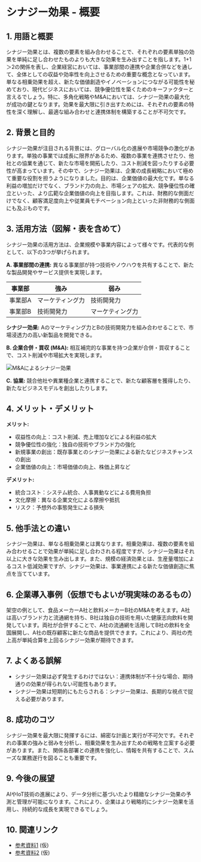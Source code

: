 # シナジー効果 - 概要

## 1. 用語と概要

シナジー効果とは、複数の要素を組み合わせることで、それぞれの要素単独の効果を単純に足し合わせたものよりも大きな効果を生み出すことを指します。1+1＞2の関係を表し、企業経営においては、事業部間の連携や企業合併などを通して、全体としての収益や効率性を向上させるための重要な概念となっています。単なる相乗効果を超え、新たな価値創造やイノベーションにつながる可能性を秘めており、現代ビジネスにおいては、競争優位性を築くためのキーファクターと言えるでしょう。特に、多角化戦略やM&Aにおいては、シナジー効果の最大化が成功の鍵となります。効果を最大限に引き出すためには、それぞれの要素の特性を深く理解し、最適な組み合わせと連携体制を構築することが不可欠です。


## 2. 背景と目的

シナジー効果が注目される背景には、グローバル化の進展や市場競争の激化があります。単独の事業では成長に限界があるため、複数の事業を連携させたり、他社との協業を通じて、新たな市場を開拓したり、コスト削減を図ったりする必要性が高まっています。その中で、シナジー効果は、企業の成長戦略において極めて重要な役割を担うようになりました。目的は、企業価値の最大化です。単なる利益の増加だけでなく、ブランド力の向上、市場シェアの拡大、競争優位性の確立といった、より広範な企業価値の向上を目指します。これは、財務的な側面だけでなく、顧客満足度向上や従業員モチベーション向上といった非財務的な側面にも及ぶものです。


## 3. 活用方法（図解・表を含めて）

シナジー効果の活用方法は、企業規模や事業内容によって様々です。代表的な例として、以下の3つが挙げられます。

**A. 事業部間の連携:** 異なる事業部が持つ技術やノウハウを共有することで、新たな製品開発やサービス提供を実現します。

| 事業部 | 強み | 弱み |
|---|---|---|
| 事業部A | マーケティング力 | 技術開発力 |
| 事業部B | 技術開発力 | マーケティング力 |

**シナジー効果:** Aのマーケティング力とBの技術開発力を組み合わせることで、市場浸透力の高い新製品を開発できる。


**B. 企業合併・買収 (M&A):** 相互補完的な事業を持つ企業が合併・買収することで、コスト削減や市場拡大を実現します。

![M&Aによるシナジー効果](https://via.placeholder.com/500x300?text=M&A+シナジー効果イメージ)

**C. 協業:** 競合他社や異業種企業と連携することで、新たな顧客層を獲得したり、新たなビジネスモデルを創出したりします。


## 4. メリット・デメリット

**メリット:**

* 収益性の向上：コスト削減、売上増加などによる利益の拡大
* 競争優位性の強化：独自の技術やブランド力の強化
* 新規事業の創出：既存事業とのシナジー効果による新たなビジネスチャンスの創出
* 企業価値の向上：市場価値の向上、株価上昇など

**デメリット:**

* 統合コスト：システム統合、人事異動などによる費用負担
* 文化摩擦：異なる企業文化による摩擦や抵抗
* リスク：予想外の事態発生による損失


## 5. 他手法との違い

シナジー効果は、単なる相乗効果とは異なります。相乗効果は、複数の要素を組み合わせることで効果が単純に足し合わされる程度ですが、シナジー効果はそれ以上に大きな効果を生み出します。また、規模の経済効果とは、生産量増加によるコスト低減効果ですが、シナジー効果は、事業連携による新たな価値創造に焦点を当てています。


## 6. 企業導入事例（仮想でもよいが現実味のあるもの）

架空の例として、食品メーカーA社と飲料メーカーB社のM&Aを考えます。A社は高いブランド力と流通網を持ち、B社は独自の技術を用いた健康志向飲料を開発しています。両社が合併することで、A社の流通網を活用してB社の飲料を全国展開し、A社の既存顧客に新たな商品を提供できます。これにより、両社の売上高が単純合算を上回るシナジー効果が期待できます。


## 7. よくある誤解

* シナジー効果は必ず発生するわけではない：連携体制が不十分な場合、期待通りの効果が得られない可能性もあります。
* シナジー効果は短期的にもたらされる：シナジー効果は、長期的な視点で捉える必要があります。


## 8. 成功のコツ

シナジー効果を最大限に発揮するには、綿密な計画と実行が不可欠です。それぞれの事業の強みと弱みを分析し、相乗効果を生み出すための戦略を立案する必要があります。また、関係各部署との連携を強化し、情報を共有することで、スムーズな業務遂行を図ることも重要です。


## 9. 今後の展望

AIやIoT技術の進展により、データ分析に基づいたより精緻なシナジー効果の予測と管理が可能になります。これにより、企業はより戦略的にシナジー効果を活用し、持続的な成長を実現できるでしょう。


## 10. 関連リンク

* [参考資料1](https://example.com/reference1) (仮)
* [参考資料2](https://example.com/reference2) (仮)


